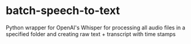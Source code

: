 # batch-speech-to-text
Python wrapper for OpenAI's Whisper for processing all audio files in a specified folder and creating raw text + transcript with time stamps
